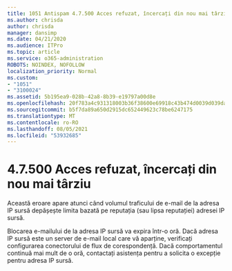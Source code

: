 ```yaml
---
title: 1051 Antispam 4.7.500 Acces refuzat, încercați din nou mai târziu
ms.author: chrisda
author: chrisda
manager: dansimp
ms.date: 04/21/2020
ms.audience: ITPro
ms.topic: article
ms.service: o365-administration
ROBOTS: NOINDEX, NOFOLLOW
localization_priority: Normal
ms.custom:
- "1051"
- "3100024"
ms.assetid: 5b195ea9-028b-42a8-8b39-e19797a00d8e
ms.openlocfilehash: 20f783a4c931318003b36f38600e69918c43b474d0039d039da25684c865c5e9
ms.sourcegitcommit: b5f7da89a650d2915dc652449623c78be6247175
ms.translationtype: MT
ms.contentlocale: ro-RO
ms.lasthandoff: 08/05/2021
ms.locfileid: "53932685"
---
```

# <a name="47500-access-denied-please-try-again-later"></a>4.7.500 Acces refuzat, încercați din nou mai târziu

Această eroare apare atunci când volumul traficului de e-mail de la adresa IP sursă depășește limita bazată pe reputația (sau lipsa reputației) adresei IP sursă.

Blocarea e-mailului de la adresa IP sursă va expira într-o oră. Dacă adresa IP sursă este un server de e-mail local care vă aparține, verificați configurarea conectorului de flux de corespondență. Dacă comportamentul continuă mai mult de o oră, contactați asistența pentru a solicita o excepție pentru adresa IP sursă.
